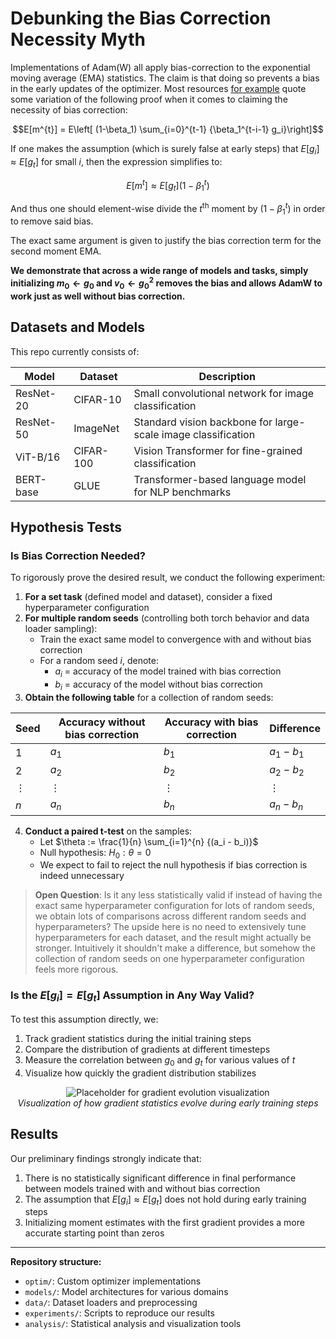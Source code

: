 # Debunking the Bias Correction Necessity Myth

Implementations of Adam(W) all apply bias-correction to the exponential moving average (EMA) statistics. The claim is that doing so prevents a bias in the early updates of the optimizer. Most resources [for example](https://stats.stackexchange.com/questions/366076/understanding-a-derivation-of-bias-correction-for-the-adam-optimizer) quote some variation of the following proof when it comes to claiming the necessity of bias correction:

$$E[m^{t}] = E\left[ (1-\beta_1) \sum_{i=0}^{t-1} {\beta_1^{t-i-1} g_i}\right]$$

If one makes the assumption (which is surely false at early steps) that $E[g_i] \approx E[g_t]$ for small $i$, then the expression simplifies to:

$$E[m^{t}] \approx E[g_t] (1-\beta_1^t)$$

And thus one should element-wise divide the $t^{\text{th}}$ moment by $(1-\beta_1^t)$ in order to remove said bias. 

The exact same argument is given to justify the bias correction term for the second moment EMA.

**We demonstrate that across a wide range of models and tasks, simply initializing $m_0 \leftarrow g_0$ and $v_0 \leftarrow g_0^2$ removes the bias and allows AdamW to work just as well without bias correction.**

## Datasets and Models

This repo currently consists of:

| Model | Dataset | Description |
|-------|---------|-------------|
| ResNet-20 | CIFAR-10 | Small convolutional network for image classification |
| ResNet-50 | ImageNet | Standard vision backbone for large-scale image classification |
| ViT-B/16 | CIFAR-100 | Vision Transformer for fine-grained classification |
| BERT-base | GLUE | Transformer-based language model for NLP benchmarks |

## Hypothesis Tests

### Is Bias Correction Needed?

To rigorously prove the desired result, we conduct the following experiment:

1. **For a set task** (defined model and dataset), consider a fixed hyperparameter configuration
2. **For multiple random seeds** (controlling both torch behavior and data loader sampling):
   - Train the exact same model to convergence with and without bias correction
   - For a random seed $i$, denote:
     - $a_i$ = accuracy of the model trained with bias correction
     - $b_i$ = accuracy of the model without bias correction
3. **Obtain the following table** for a collection of random seeds:

<div align="center">

| Seed | Accuracy without bias correction | Accuracy with bias correction | Difference |
|------|----------------------------------|-------------------------------|------------|
| 1    | $a_1$                            | $b_1$                         | $a_1-b_1$  |
| 2    | $a_2$                            | $b_2$                         | $a_2-b_2$  |
| $\vdots$ | $\vdots$                     | $\vdots$                      | $\vdots$   |
| $n$  | $a_n$                            | $b_n$                         | $a_n-b_n$  |

</div>

4. **Conduct a paired t-test** on the samples:
   - Let $\theta := \frac{1}{n} \sum_{i=1}^{n} {(a_i - b_i)}$
   - Null hypothesis: $H_0: \theta = 0$
   - We expect to fail to reject the null hypothesis if bias correction is indeed unnecessary

> **Open Question**: Is it any less statistically valid if instead of having the exact same hyperparameter configuration for lots of random seeds, we obtain lots of comparisons across different random seeds and hyperparameters? The upside here is no need to extensively tune hyperparameters for each dataset, and the result might actually be stronger. Intuitively it shouldn't make a difference, but somehow the collection of random seeds on one hyperparameter configuration feels more rigorous.

### Is the $E[g_i] = E[g_t]$ Assumption in Any Way Valid?

To test this assumption directly, we:

1. Track gradient statistics during the initial training steps
2. Compare the distribution of gradients at different timesteps
3. Measure the correlation between $g_0$ and $g_t$ for various values of $t$
4. Visualize how quickly the gradient distribution stabilizes

<div align="center">
<img src="https://via.placeholder.com/500x300?text=Gradient+Evolution+Visualization" alt="Placeholder for gradient evolution visualization"/>
<br>
<em>Visualization of how gradient statistics evolve during early training steps</em>
</div>

## Results

Our preliminary findings strongly indicate that:

1. There is no statistically significant difference in final performance between models trained with and without bias correction
2. The assumption that $E[g_i] \approx E[g_t]$ does not hold during early training steps
3. Initializing moment estimates with the first gradient provides a more accurate starting point than zeros

---

**Repository structure:**
- `optim/`: Custom optimizer implementations
- `models/`: Model architectures for various domains
- `data/`: Dataset loaders and preprocessing
- `experiments/`: Scripts to reproduce our results
- `analysis/`: Statistical analysis and visualization tools

